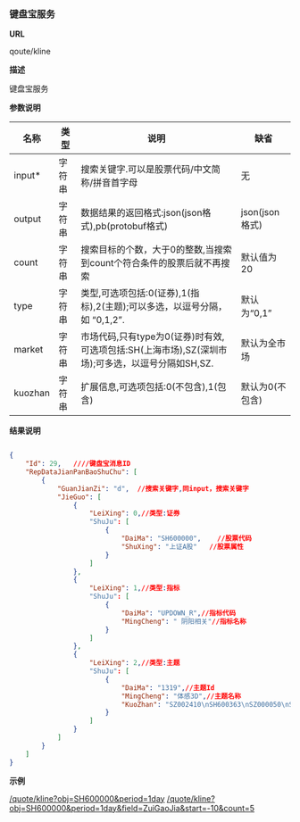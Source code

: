 
### 键盘宝服务

**URL**

qoute/kline

**描述**

键盘宝服务

**参数说明**

|名称|类型|说明|缺省|
| -------- | -------- | -------- | -------- |
|input\*|字符串|搜索关键字.可以是股票代码/中文简称/拼音首字母|无|
|output|字符串|数据结果的返回格式:json(json格式),pb(protobuf格式)|json(json格式)|
|count|字符串|搜索目标的个数，大于0的整数,当搜索到count个符合条件的股票后就不再搜索|默认值为20
|type|字符串|类型,可选项包括:0(证券),1(指标),2(主题);可以多选，以逗号分隔，如 “0,1,2”.|默认为“0,1”
|market|字符串|市场代码,只有type为0(证券)时有效,可选项包括:SH(上海市场),SZ(深圳市场);可多选，以逗号分隔如SH,SZ.|默认为全市场
|kuozhan|字符串|扩展信息,可选项包括:0(不包含),1(包含)|默认为0(不包含)

**结果说明**

```json

{
    "Id": 29,   ////键盘宝消息ID
    "RepDataJianPanBaoShuChu": [
        {
            "GuanJianZi": "d",  //搜索关键字,同input，搜索关键字
            "JieGuo": [
                {
                    "LeiXing": 0,//类型:证券
                    "ShuJu": [
                        {
                            "DaiMa": "SH600000",    //股票代码
                            "ShuXing": "上证A股"   //股票属性
                        }
                    ]
                },
                {
                    "LeiXing": 1,//类型:指标
                    "ShuJu": [
                        {
                            "DaiMa": "UPDOWN_R",//指标代码
                            "MingCheng": " 阴阳相关"//指标名称
                        }
                    ]
                },
                {
                    "LeiXing": 2,//类型:主题
                    "ShuJu": [
                        {
                            "DaiMa": "1319",//主题Id
                            "MingCheng": "体感3D",//主题名称
                            "KuoZhan": "SZ002410\nSH600363\nSZ000050\nSZ000973"
                        }
                    ]
                }
            ]
        }
    ]
}
```

**示例**

[/quote/kline?obj=SH600000&period=1day]($APIHOST$/quote/kline?obj=SH600000&period=1day)
[/quote/kline?obj=SH600000&period=1day&field=ZuiGaoJia&start=-10&count=5]($APIHOST$/quote/kline?obj=SH600000&period=1day&field=ZuiGaoJia&start=-10&count=5)
